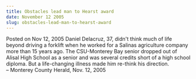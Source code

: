 ```yaml
---
title: Obstacles lead man to Hearst award
date: November 12 2005
slug: obstacles-lead-man-to-hearst-award
---
```


  



<span class="date">Posted on Nov 12, 2005    </span>
Daniel Delacruz, 37, didn&apos;t think much of life beyond driving a
forklift when he worked for a Salinas agriculture company more than
15 years ago. The CSU-Monterey Bay senior dropped out of Alisal
High School as a senior and was several credits short of a high
school diploma. But a life-changing illness made him re-think his
direction.<br>
&#x2013; Monterey County Herald, Nov. 12, 2005<br/></br>




 

